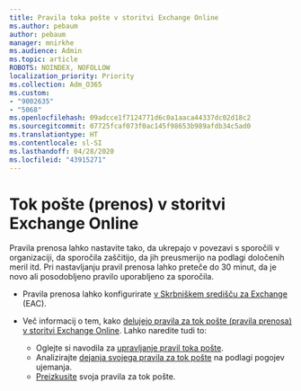 ```yaml
---
title: Pravila toka pošte v storitvi Exchange Online
ms.author: pebaum
author: pebaum
manager: mnirkhe
ms.audience: Admin
ms.topic: article
ROBOTS: NOINDEX, NOFOLLOW
localization_priority: Priority
ms.collection: Adm_O365
ms.custom:
- "9002635"
- "5068"
ms.openlocfilehash: 09adcce1f7124771d6c0a1aaca44337dc02d18c2
ms.sourcegitcommit: 07725fcaf073f0ac145f98653b989afdb34c5ad0
ms.translationtype: HT
ms.contentlocale: sl-SI
ms.lasthandoff: 04/28/2020
ms.locfileid: "43915271"
---
```

# <a name="mail-flow-transport-rules-in-exchange-online"></a>Tok pošte (prenos) v storitvi Exchange Online

Pravila prenosa lahko nastavite tako, da ukrepajo v povezavi s sporočili v organizaciji, da sporočila zaščitijo, da jih preusmerijo na podlagi določenih meril itd. Pri nastavljanju pravil prenosa lahko preteče do 30 minut, da je novo ali posodobljeno pravilo uporabljeno za sporočila.

- Pravila prenosa lahko konfigurirate [v Skrbniškem središču za Exchange](https://go.microsoft.com/fwlink/p/?linkid=834822) (EAC).

- Več informacij o tem, kako [delujejo pravila za tok pošte (pravila prenosa) v storitvi Exchange Online](https://docs.microsoft.com/exchange/security-and-compliance/mail-flow-rules/mail-flow-rules). Lahko naredite tudi to:

    - Oglejte si navodila za [upravljanje pravil toka pošte](https://docs.microsoft.com/exchange/security-and-compliance/mail-flow-rules/manage-mail-flow-rules).
    - Analizirajte [dejanja svojega pravila za tok pošte](https://docs.microsoft.com/exchange/security-and-compliance/mail-flow-rules/mail-flow-rule-actions) na podlagi pogojev ujemanja.
    - [Preizkusite](https://docs.microsoft.com/exchange/security-and-compliance/mail-flow-rules/test-mail-flow-rules) svoja pravila za tok pošte.
